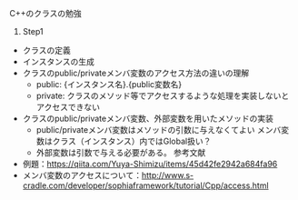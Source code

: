 C++のクラスの勉強
1. Step1
- クラスの定義
- インスタンスの生成
- クラスのpublic/privateメンバ変数のアクセス方法の違いの理解
  - public: {インスタンス名}.{public変数名}
  - private: クラスのメソッド等でアクセスするような処理を実装しないとアクセスできない
- クラスのpublic/privateメンバ変数、外部変数を用いたメソッドの実装
  - public/privateメンバ変数はメソッドの引数に与えなくてよい
  メンバ変数はクラス（インスタンス）内ではGlobal扱い？
  - 外部変数は引数で与える必要がある。
参考文献
- 例題：https://qiita.com/Yuya-Shimizu/items/45d42fe2942a684fa96
- メンバ変数のアクセスについて：http://www.s-cradle.com/developer/sophiaframework/tutorial/Cpp/access.html
